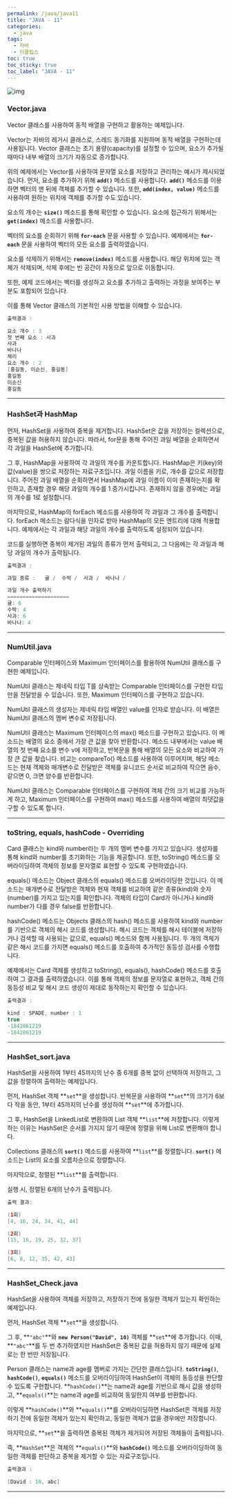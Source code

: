 ```yaml
---
permalink: /java/java11
title: "JAVA - 11"
categories:
  - java
tags:
  - 자바
  - 이클립스
toc: true
toc_sticky: true
toc_label: "JAVA - 11"
---
```


![img](/images/java/java.jpg)

### Vector.java

<script src="https://gist.github.com/junyihong/92b63e800e008429063b167e4fd0ac63.js"></script>

Vector 클래스를 사용하여 동적 배열을 구현하고 활용하는 예제입니다.

Vector는 자바의 레거시 클래스로, 스레드 동기화를 지원하며 동적 배열을 구현하는데 사용됩니다. Vector 클래스는 초기 용량(capacity)를 설정할 수 있으며, 요소가 추가될 때마다 내부 배열의 크기가 자동으로 증가합니다.

위의 예제에서는 Vector를 사용하여 문자열 요소를 저장하고 관리하는 예시가 제시되었습니다. 먼저, 요소를 추가하기 위해 **`add()`** 메소드를 사용합니다. **`add()`** 메소드를 이용하면 벡터의 맨 뒤에 객체를 추가할 수 있습니다. 또한, **`add(index, value)`** 메소드를 사용하여 원하는 위치에 객체를 추가할 수도 있습니다.

요소의 개수는 **`size()`** 메소드를 통해 확인할 수 있습니다. 요소에 접근하기 위해서는 **`get(index)`** 메소드를 사용합니다.

벡터의 요소를 순회하기 위해 **`for-each`** 문을 사용할 수 있습니다. 예제에서는 **`for-each`** 문을 사용하여 벡터의 모든 요소를 출력하였습니다.

요소를 삭제하기 위해서는 **`remove(index)`** 메소드를 사용합니다. 해당 위치에 있는 객체가 삭제되며, 삭제 후에는 빈 공간이 자동으로 앞으로 이동합니다.

또한, 예제 코드에서는 벡터를 생성하고 요소를 추가하고 출력하는 과정을 보여주는 부분도 포함되어 있습니다.

이를 통해 Vector 클래스의 기본적인 사용 방법을 이해할 수 있습니다.

```java
출력결과 :

요소 개수 : 3
첫 번째 요소 : 사과
사과
바나나
체리
요소 개수 : 2
[홍길동, 이순신, 홍길동]
홍길동
이순신
홍길동
```

---

### HashSet과 HashMap

<script src="https://gist.github.com/junyihong/df0a4e36ba955b44feb7ad90c6f2a3a2.js"></script>

먼저, HashSet을 사용하여 중복을 제거합니다. HashSet은 값을 저장하는 컬렉션으로, 중복된 값을 허용하지 않습니다. 따라서, for문을 통해 주어진 과일 배열을 순회하면서 각 과일을 HashSet에 추가합니다.

그 후, HashMap을 사용하여 각 과일의 개수를 카운트합니다. HashMap은 키(key)와 값(value)을 쌍으로 저장하는 자료구조입니다. 과일 이름을 키로, 개수를 값으로 저장합니다. 주어진 과일 배열을 순회하면서 HashMap에 과일 이름이 이미 존재하는지를 확인하고, 존재할 경우 해당 과일의 개수를 1 증가시킵니다. 존재하지 않을 경우에는 과일의 개수를 1로 설정합니다.

마지막으로, HashMap의 forEach 메소드를 사용하여 각 과일과 그 개수를 출력합니다. forEach 메소드는 람다식을 인자로 받아 HashMap의 모든 엔트리에 대해 적용합니다. 예제에서는 각 과일과 해당 과일의 개수를 출력하도록 설정되어 있습니다.

코드를 실행하면 중복이 제거된 과일의 종류가 먼저 출력되고, 그 다음에는 각 과일과 해당 과일의 개수가 출력됩니다.

```java
출력결과 :

과일 종류 :   귤 /  수박 /  사과 /  바나나 /

과일 개수 출력하기
====================
귤: 6
수박: 4
사과: 6
바나나: 4
```

---

### NumUtil.java

<script src="https://gist.github.com/junyihong/beea630beb48ec389a3682d56a7e4934.js"></script>

Comparable<T> 인터페이스와 Maximum 인터페이스를 활용하여 NumUtil 클래스를 구현한 예제입니다.

NumUtil 클래스는 제네릭 타입 T를 상속받는 Comparable 인터페이스를 구현한 타입만을 전달받을 수 있습니다. 또한, Maximum 인터페이스를 구현하고 있습니다.

NumUtil 클래스의 생성자는 제네릭 타입 배열인 value를 인자로 받습니다. 이 배열은 NumUtil 클래스의 멤버 변수로 저장됩니다.

NumUtil 클래스는 Maximum 인터페이스의 max() 메소드를 구현하고 있습니다. 이 메소드는 배열의 요소 중에서 가장 큰 값을 찾아 반환합니다. 메소드 내부에서는 value 배열의 첫 번째 요소를 변수 v에 저장하고, 반복문을 통해 배열의 모든 요소와 비교하여 가장 큰 값을 찾습니다. 비교는 compareTo() 메소드를 사용하여 이루어지며, 해당 메소드는 현재 객체와 매개변수로 전달받은 객체를 유니코드 순서로 비교하여 작으면 음수, 같으면 0, 크면 양수를 반환합니다.

NumUtil 클래스는 Comparable 인터페이스를 구현하여 객체 간의 크기 비교를 가능하게 하고, Maximum 인터페이스를 구현하여 max() 메소드를 사용하여 배열의 최댓값을 구할 수 있도록 합니다.

---

### toString, equals, hashCode - Overriding

<script src="https://gist.github.com/junyihong/cd621b9655c05a65434cff0e45c874e4.js"></script>

Card 클래스는 kind와 number라는 두 개의 멤버 변수를 가지고 있습니다. 생성자를 통해 kind와 number를 초기화하는 기능을 제공합니다. 또한, toString() 메소드를 오버라이딩하여 객체의 정보를 문자열로 표현할 수 있도록 구현하였습니다.

equals() 메소드는 Object 클래스의 equals() 메소드를 오버라이딩한 것입니다. 이 메소드는 매개변수로 전달받은 객체와 현재 객체를 비교하여 같은 종류(kind)와 숫자(number)를 가지고 있는지를 확인합니다. 객체의 타입이 Card가 아니거나 kind와 number가 다를 경우 false를 반환합니다.

hashCode() 메소드는 Objects 클래스의 hash() 메소드를 사용하여 kind와 number를 기반으로 객체의 해시 코드를 생성합니다. 해시 코드는 객체를 해시 테이블에 저장하거나 검색할 때 사용되는 값으로, equals() 메소드와 함께 사용됩니다. 두 개의 객체가 같은 해시 코드를 가지면 equals() 메소드를 호출하여 추가적인 동등성 검사를 수행합니다.

예제에서는 Card 객체를 생성하고 toString(), equals(), hashCode() 메소드를 호출하여 그 결과를 출력하였습니다. 이를 통해 객체의 정보를 문자열로 표현하고, 객체 간의 동등성 비교 및 해시 코드 생성이 제대로 동작하는지 확인할 수 있습니다.

```java
출력결과 :

kind : SPADE, number : 1
true
-1842861219
-1842861219
```

---

### HashSet_sort.java

<script src="https://gist.github.com/junyihong/a889cbc143c1275572658f38f1e23198.js"></script>

HashSet을 사용하여 1부터 45까지의 난수 중 6개를 중복 없이 선택하여 저장하고, 그 값을 정렬하여 출력하는 예제입니다.

먼저, HashSet 객체 **`set`**을 생성합니다. 반복문을 사용하여 **`set`**의 크기가 6보다 작을 동안, 1부터 45까지의 난수를 생성하여 **`set`**에 추가합니다.

그 후, HashSet을 LinkedList로 변환하여 List 객체 **`list`**에 저장합니다. 이렇게 하는 이유는 HashSet은 순서를 가지지 않기 때문에 정렬을 위해 List로 변환해야 합니다.

Collections 클래스의 **`sort()`** 메소드를 사용하여 **`list`**를 정렬합니다. **`sort()`** 메소드는 List의 요소를 오름차순으로 정렬합니다.

마지막으로, 정렬된 **`list`**를 출력합니다.

실행 시, 정렬된 6개의 난수가 출력됩니다.

```java
출력 결과:

(1회)
[4, 16, 24, 34, 41, 44]

(2회)
[15, 16, 19, 25, 32, 37]

(3회)
[6, 8, 12, 35, 42, 43]
```

---

### HashSet_Check.java

<script src="https://gist.github.com/junyihong/0b53bddd584c8ea2c97bc07422c33f55.js"></script>

HashSet을 사용하여 객체를 저장하고, 저장하기 전에 동일한 객체가 있는지 확인하는 예제입니다.

먼저, HashSet 객체 **`set`**을 생성합니다.

그 후, **`"abc"`**와 **`new Person("David", 10)`** 객체를 **`set`**에 추가합니다. 이때, **`"abc"`**를 두 번 추가하였지만 HashSet은 중복된 값을 허용하지 않기 때문에 실제로는 한 번만 저장됩니다.

Person 클래스는 name과 age를 멤버로 가지는 간단한 클래스입니다. **`toString()`**, **`hashCode()`**, **`equals()`** 메소드를 오버라이딩하여 HashSet이 객체의 동등성을 판단할 수 있도록 구현합니다. **`hashCode()`**는 name과 age를 기반으로 해시 값을 생성하고, **`equals()`**는 name과 age를 비교하여 동일한지 여부를 반환합니다.

이렇게 **`hashCode()`**와 **`equals()`**를 오버라이딩하면 HashSet은 객체를 저장하기 전에 동일한 객체가 있는지 확인하고, 동일한 객체가 없을 경우에만 저장합니다.

마지막으로, **`set`**을 출력하면 중복된 객체가 제거되어 저장된 객체들이 출력됩니다.

즉, **`HashSet`**은 객체의 **`equals()`**와 **`hashCode()`** 메소드를 오버라이딩하여 동일한 객체를 판단하고 중복을 제거할 수 있는 자료구조입니다.

```java
출력결과 :

[David : 10, abc]
```

---
